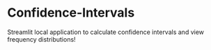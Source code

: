 # Confidence-Intervals
Streamlit local application to calculate confidence intervals and view frequency distributions!
